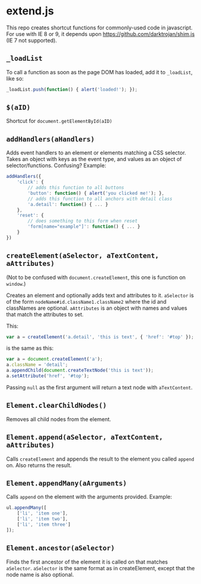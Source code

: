 extend.js
=========

This repo creates shortcut functions for commonly-used code in javascript. For use with IE 8 or 9, it depends upon https://github.com/darktrojan/shim.js (IE 7 not supported).

`_loadList`
---------

To call a function as soon as the page DOM has loaded, add it to `_loadList`, like so:

```javascript
_loadList.push(function() { alert('loaded!'); });
```

`$(aID)`
--------

Shortcut for `document.getElementById(aID)`

`addHandlers(aHandlers)`
------------------------

Adds event handlers to an element or elements matching a CSS selector. Takes an object with keys as the event type, and values as an object of selector/functions. Confusing? Example:

```javascript
addHandlers({
    'click': {
        // adds this function to all buttons
        'button': function() { alert('you clicked me!'); },
        // adds this function to all anchors with detail class
        'a.detail': function() { ... }
    },
    'reset': {
        // does something to this form when reset
        'form[name="example"]': function() { ... }
    }
})
```

`createElement(aSelector, aTextContent, aAttributes)`
-----------------------------------------------------

(Not to be confused with `document.createElement`, this one is function on `window`.)

Creates an element and optionally adds text and attributes to it. `aSelector` is of the form `nodeName#id.className1.className2` where the id and classNames are optional. `aAttributes` is an object with names and values that match the attributes to set.

This:

```javascript
var a = createElement('a.detail', 'this is text', { 'href': '#top' });
```

is the same as this:

```javascript
var a = document.createElement('a');
a.className = 'detail';
a.appendChild(document.createTextNode('this is text'));
a.setAttribute('href', '#top');
```

Passing `null` as the first argument will return a text node with `aTextContent`.

`Element.clearChildNodes()`
---------------------------

Removes all child nodes from the element.

`Element.append(aSelector, aTextContent, aAttributes)`
------------------------------------------------------

Calls `createElement` and appends the result to the element you called `append` on. Also returns the result.

`Element.appendMany(aArguments)`
--------------------------------

Calls `append` on the element with the arguments provided. Example:

```javascript
ul.appendMany([
    ['li', 'item one'],
    ['li', 'item two'],
    ['li', 'item three']
]);
```

`Element.ancestor(aSelector)`
-----------------------------

Finds the first ancestor of the element it is called on that matches `aSelector`. `aSelector` is the same format as in createElement, except that the node name is also optional.
